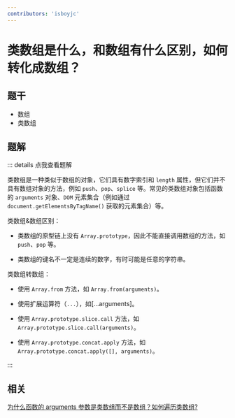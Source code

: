 ```yaml
---
contributors: 'isboyjc'
---
```


# 类数组是什么，和数组有什么区别，如何转化成数组？

## 题干

- 数组
- 类数组

## 题解

::: details 点我查看题解

类数组是一种类似于数组的对象，它们具有数字索引和 `length` 属性，但它们并不具有数组对象的方法，例如 `push`、`pop`、`splice` 等。常见的类数组对象包括函数的 `arguments` 对象、`DOM` 元素集合（例如通过 `document.getElementsByTagName()` 获取的元素集合）等。


类数组&数组区别：

- 类数组的原型链上没有 `Array.prototype`，因此不能直接调用数组的方法，如 `push`、`pop` 等。

- 类数组的键名不一定是连续的数字，有时可能是任意的字符串。


类数组转数组：

- 使用 `Array.from` 方法，如 `Array.from(arguments)`。

- 使用扩展运算符（`...`），如[…arguments]。

- 使用 `Array.prototype.slice.call` 方法，如 `Array.prototype.slice.call(arguments)`。

- 使用 `Array.prototype.concat.apply` 方法，如 `Array.prototype.concat.apply([], arguments)`。


:::



## 相关

[为什么函数的 arguments 参数是类数组而不是数组？如何遍历类数组?](./040050_arguments_is_classarray.md)